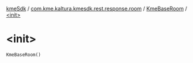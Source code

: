 [kmeSdk](../../index.md) / [com.kme.kaltura.kmesdk.rest.response.room](../index.md) / [KmeBaseRoom](index.md) / [&lt;init&gt;](./-init-.md)

# &lt;init&gt;

`KmeBaseRoom()`